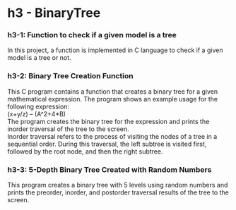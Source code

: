 # h3 - BinaryTree

<h3>h3-1: Function to check if a given model is a tree</h3>
In this project, a function is implemented in C language to check if a given model is a tree or not.</br>

<h3>h3-2: Binary Tree Creation Function</h3>
This C program contains a function that creates a binary tree for a given mathematical expression. The program shows an example usage for the following expression:</br>
(x+y/z) – (A^2+4*B) </br>
The program creates the binary tree for the expression and prints the inorder traversal of the tree to the screen.</br>
Inorder traversal refers to the process of visiting the nodes of a tree in a sequential order. During this traversal, the left subtree is visited first, followed by the root node, and then the right subtree.</br>

<h3>h3-3: 5-Depth Binary Tree Created with Random Numbers</h3>
This program creates a binary tree with 5 levels using random numbers and prints the preorder, inorder, and postorder traversal results of the tree to the screen. </br>

